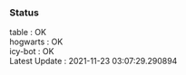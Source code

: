### Status


table : OK  
hogwarts : OK  
icy-bot : OK  
Latest Update : 2021-11-23 03:07:29.290894
